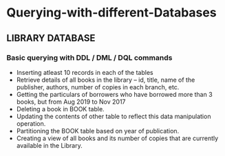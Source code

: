 # Querying-with-different-Databases

## LIBRARY DATABASE 
### Basic querying with DDL / DML / DQL commands 
* Inserting atleast 10 records in each of the tables
* Retrieve details of all books in the library – id, title, name of the publisher, authors, number of copies in each branch, etc.
* Getting the particulars of borrowers who have borrowed more than 3 books, but from Aug 2019 to Nov 2017
* Deleting a book in BOOK table. 
* Updating the contents of other table to reflect this data manipulation operation.
* Partitioning the BOOK table based on year of publication.
* Creating a view of all books and its number of copies that are currently available in the Library.
